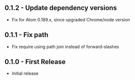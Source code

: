 ## 0.1.2 - Update dependency versions
* Fix for Atom 0.189.x, since upgraded Chrome/node version

## 0.1.1 - Fix path
* Fix require using path join instead of forward-slashes

## 0.1.0 - First Release
* Initial release
